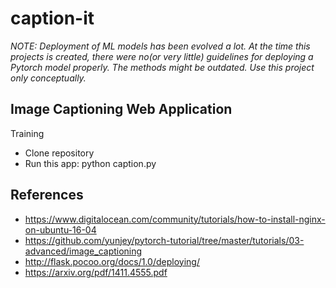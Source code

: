 # caption-it
*NOTE: Deployment of ML models has been evolved a lot. At the time this projects is created, there were no(or very little) guidelines for deploying a Pytorch model properly. The methods might be outdated. Use this project only conceptually.*

## Image Captioning Web Application

Training
- Clone repository
- Run this app: python caption.py
  

## References
- https://www.digitalocean.com/community/tutorials/how-to-install-nginx-on-ubuntu-16-04
- https://github.com/yunjey/pytorch-tutorial/tree/master/tutorials/03-advanced/image_captioning
- http://flask.pocoo.org/docs/1.0/deploying/
- https://arxiv.org/pdf/1411.4555.pdf

